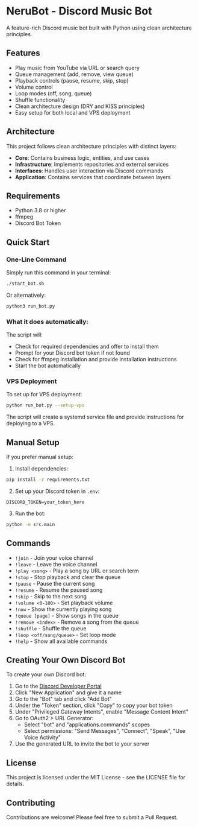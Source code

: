 # NeruBot - Discord Music Bot

A feature-rich Discord music bot built with Python using clean architecture principles.

## Features

- Play music from YouTube via URL or search query
- Queue management (add, remove, view queue)
- Playback controls (pause, resume, skip, stop)
- Volume control
- Loop modes (off, song, queue)
- Shuffle functionality
- Clean architecture design (DRY and KISS principles)
- Easy setup for both local and VPS deployment

## Architecture

This project follows clean architecture principles with distinct layers:

- **Core**: Contains business logic, entities, and use cases
- **Infrastructure**: Implements repositories and external services
- **Interfaces**: Handles user interaction via Discord commands
- **Application**: Contains services that coordinate between layers

## Requirements

- Python 3.8 or higher
- ffmpeg
- Discord Bot Token

## Quick Start

### One-Line Command

Simply run this command in your terminal:

```bash
./start_bot.sh
```

Or alternatively:

```bash
python3 run_bot.py
```

### What it does automatically:

The script will:
- Check for required dependencies and offer to install them
- Prompt for your Discord bot token if not found
- Check for ffmpeg installation and provide installation instructions
- Start the bot automatically

### VPS Deployment

To set up for VPS deployment:

```bash
python run_bot.py --setup-vps
```

The script will create a systemd service file and provide instructions for deploying to a VPS.

## Manual Setup

If you prefer manual setup:

1. Install dependencies:
```bash
pip install -r requirements.txt
```

2. Set up your Discord token in `.env`:
```
DISCORD_TOKEN=your_token_here
```

3. Run the bot:
```bash
python -m src.main
```

## Commands

- `!join` - Join your voice channel
- `!leave` - Leave the voice channel
- `!play <song>` - Play a song by URL or search term
- `!stop` - Stop playback and clear the queue
- `!pause` - Pause the current song
- `!resume` - Resume the paused song
- `!skip` - Skip to the next song
- `!volume <0-100>` - Set playback volume
- `!now` - Show the currently playing song
- `!queue [page]` - Show songs in the queue
- `!remove <index>` - Remove a song from the queue
- `!shuffle` - Shuffle the queue
- `!loop <off/song/queue>` - Set loop mode
- `!help` - Show all available commands

## Creating Your Own Discord Bot

To create your own Discord bot:

1. Go to the [Discord Developer Portal](https://discord.com/developers/applications)
2. Click "New Application" and give it a name
3. Go to the "Bot" tab and click "Add Bot"
4. Under the "Token" section, click "Copy" to copy your bot token
5. Under "Privileged Gateway Intents", enable "Message Content Intent"
6. Go to OAuth2 > URL Generator:
   - Select "bot" and "applications.commands" scopes
   - Select permissions: "Send Messages", "Connect", "Speak", "Use Voice Activity"
7. Use the generated URL to invite the bot to your server

## License

This project is licensed under the MIT License - see the LICENSE file for details.

## Contributing

Contributions are welcome! Please feel free to submit a Pull Request.
